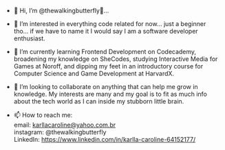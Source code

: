 - 👋 Hi, I’m @thewalkingbutterfly🦋...<br />

- 👀 I’m interested in everything code related for now... just a beginner tho... if we have to name it I would say I am a software developer enthusiast.
- 🌱 I’m currently learning Frontend Development on Codecademy, broadening my knowledge on SheCodes, studying Interactive Media for Games at Noroff, and dipping my feet in an introductory course for Computer Science and Game Development at HarvardX.
- 💞️ I’m looking to collaborate on anything that can help me grow in knowledge. My interests are many and my goal is to fit as much info about the tech world as I can inside my stubborn little brain.
- 📫 How to reach me:<br />
email: karllacaroline@yahoo.com.br <br />instagram: @thewalkingbutterfly<br />LinkedIn: https://www.linkedin.com/in/karlla-caroline-64152177/
<!---
thewalkingbutterfly/thewalkingbutterfly is a ✨ special ✨ repository because its `README.md` (this file) appears on your GitHub profile.
You can click the Preview link to take a look at your changes.
--->
